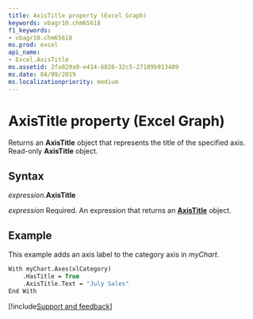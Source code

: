 ```yaml
---
title: AxisTitle property (Excel Graph)
keywords: vbagr10.chm65618
f1_keywords:
- vbagr10.chm65618
ms.prod: excel
api_name:
- Excel.AxisTitle
ms.assetid: 2fa829a9-e414-6826-32c5-27189b913409
ms.date: 04/09/2019
ms.localizationpriority: medium
---
```



# AxisTitle property (Excel Graph)

Returns an **AxisTitle** object that represents the title of the specified axis. Read-only **AxisTitle** object.

## Syntax

_expression_.**AxisTitle**

_expression_ Required. An expression that returns an **[AxisTitle](excel.axistitle-graph-object.md)** object.


## Example

This example adds an axis label to the category axis in _myChart_.

```vb
With myChart.Axes(xlCategory) 
    .HasTitle = True 
    .AxisTitle.Text = "July Sales" 
End With
```

[!include[Support and feedback](~/includes/feedback-boilerplate.md)]